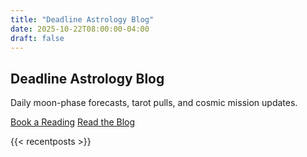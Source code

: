 ```yaml
---
title: "Deadline Astrology Blog"
date: 2025-10-22T08:00:00-04:00
draft: false
---
```


<section class="hero">
  <h1>Deadline Astrology Blog</h1>
  <p>Daily moon-phase forecasts, tarot pulls, and cosmic mission updates.</p>
  <p><a class="cta" href="/book-a-reading/">Book a Reading</a> <a class="cta outline" href="/blog/">Read the Blog</a></p>
</section>

<section class="latest">
  {{< recentposts >}}
</section>

